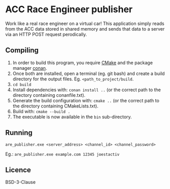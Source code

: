 # ACC Race Engineer publisher
Work like a real race engineer on a virtual car! This application simply reads from the ACC data stored in shared memory and sends that data to a server via an HTTP POST request perodically.

## Compiling
1. In order to build this program, you require [CMake](https://cmake.org/download/) and the package manager [conan](https://conan.io/).
2. Once both are installed, open a terminal (eg. git bash) and create a build directory for the output files. Eg. `<path_to_project/build`.
3. `cd build`
4. Install dependencies with: `conan install ..` (or the correct path to the directory containing conanfile.txt).
5. Generate the build configuration with: `cmake ..` (or the correct path to the directory containing CMakeLists.txt).
6. Build with: `cmake --build .`
7. The executable is now available in the `bin` sub-directory.

## Running
`are_publisher.exe <server_address> <channel_id> <channel_password>`

Eg.: `are_publisher.exe example.com 12345 joestactiv`

## Licence
BSD-3-Clause
